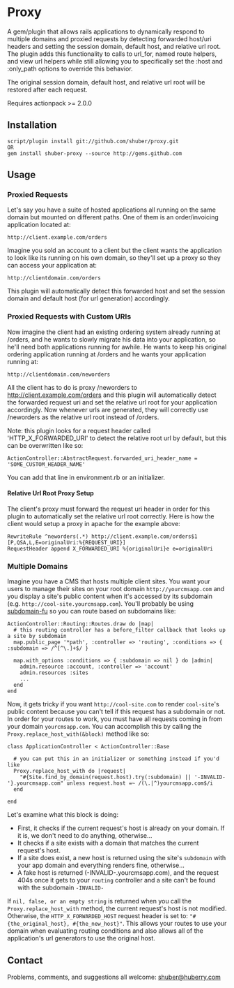 # Proxy

A gem/plugin that allows rails applications to dynamically respond to multiple domains and proxied requests by detecting forwarded host/uri headers and setting the session domain, default host, and relative url root. The plugin adds this functionality to calls to url\_for, named route helpers, and view url helpers while still allowing you to specifically set the :host and :only\_path options to override this behavior.

The original session domain, default host, and relative url root will be restored after each request.

Requires actionpack >= 2.0.0


## Installation

	script/plugin install git://github.com/shuber/proxy.git
	OR
	gem install shuber-proxy --source http://gems.github.com


## Usage

### Proxied Requests

Let's say you have a suite of hosted applications all running on the same domain but mounted on different paths. One of them is an order/invoicing application located at:

	http://client.example.com/orders

Imagine you sold an account to a client but the client wants the application to look like its running on his own domain, so they'll set up a proxy so they can access your application at:

	http://clientdomain.com/orders

This plugin will automatically detect this forwarded host and set the session domain and default host (for url generation) accordingly.


### Proxied Requests with Custom URIs

Now imagine the client had an existing ordering system already running at /orders, and he wants to slowly migrate his data into your application, so he'll need both applications running for awhile. He wants to keep his original ordering application running at /orders and he wants your application running at:

	http://clientdomain.com/neworders

All the client has to do is proxy /neworders to http://client.example.com/orders and this plugin will automatically detect the forwarded request uri and set the relative url root for your application accordingly. Now whenever urls are generated, they will correctly use /neworders as the relative url root instead of /orders.

Note: this plugin looks for a request header called 'HTTP\_X\_FORWARDED\_URI' to detect the relative root url by default, but this can be overwritten like so:

	ActionController::AbstractRequest.forwarded_uri_header_name = 'SOME_CUSTOM_HEADER_NAME'

You can add that line in environment.rb or an initializer.


#### Relative Url Root Proxy Setup

The client's proxy must forward the request uri header in order for this plugin to automatically set the relative url root correctly. Here is how the client would setup a proxy in apache for the example above:

	RewriteRule ^neworders(.*) http://client.example.com/orders$1 [P,QSA,L,E=originalUri:%{REQUEST_URI}]
	RequestHeader append X_FORWARDED_URI %{originalUri}e e=originalUri


### Multiple Domains

Imagine you have a CMS that hosts multiple client sites. You want your users to manage their sites on your root domain `http://yourcmsapp.com` and you display a site's public content when it's accessed by its subdomain (e.g. `http://cool-site.yourcmsapp.com`). You'll probably be using [subdomain-fu](http://github.com/mbleigh/subdomain-fu) so you can route based on subdomains like:

	ActionController::Routing::Routes.draw do |map|
	  # this routing controller has a before_filter callback that looks up a site by subdomain
	  map.public_page '*path', :controller => 'routing', :conditions => { :subdomain => /^[^\.]+$/ }
	
	  map.with_options :conditions => { :subdomain => nil } do |admin|
	    admin.resource :account, :controller => 'account'
	    admin.resources :sites
	    ...
	  end
	end

Now, it gets tricky if you want `http://cool-site.com` to render `cool-site`'s public content because you can't tell if this request has a subdomain or not. In order for your routes to work, you must have all requests coming in from your domain `yourcmsapp.com`. You can accomplish this by calling the `Proxy.replace_host_with(&block)` method like so:

	class ApplicationController < ActionController::Base
	  
	  # you can put this in an initializer or something instead if you'd like
	  Proxy.replace_host_with do |request|
	    "#{Site.find_by_domain(request.host).try(:subdomain) || '-INVALID-'}.yourcmsapp.com" unless request.host =~ /(\.|^)yourcmsapp.com$/i
	  end
	  
	end

Let's examine what this block is doing:

* First, it checks if the current request's host is already on your domain. If it is, we don't need to do anything, otherwise...
* It checks if a site exists with a domain that matches the current request's host.
* If a site does exist, a new host is returned using the site's `subdomain` with your app domain and everything renders fine, otherwise...
* A fake host is returned (-INVALID-.yourcmsapp.com), and the request 404s once it gets to your `routing` controller and a site can't be found with the subdomain `-INVALID-`

If `nil, false, or an empty string` is returned when you call the `Proxy.replace_host_with` method, the current request's host is not modified. Otherwise, the `HTTP_X_FORWARDED_HOST` request header is set to: `"#{the_original_host}, #{the_new_host}"`. This allows your routes to use your domain when evaluating routing conditions and also allows all of the application's url generators to use the original host.


## Contact

Problems, comments, and suggestions all welcome: [shuber@huberry.com](mailto:shuber@huberry.com)